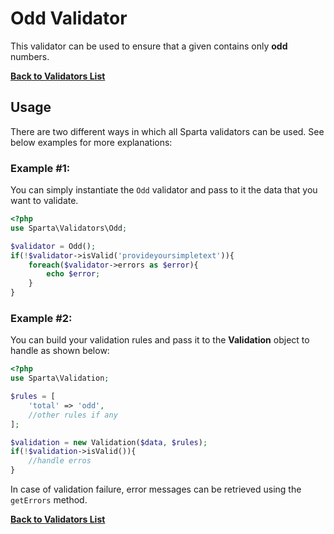 # Odd Validator 
This validator can be used to ensure that a given contains only __odd__ numbers.

[**Back to Validators List**](./reference.md#validators-list)

## Usage
There are two different ways in which all Sparta validators can be used. See below examples for more explanations:

### Example #1:
You can simply instantiate the `Odd` validator and pass to it the data that you want to validate. 

```php
<?php
use Sparta\Validators\Odd;

$validator = Odd();
if(!$validator->isValid('provideyoursimpletext')){
	foreach($validator->errors as $error){
		echo $error;
	}
}
```


### Example #2:
You can build your validation rules and pass it to the __Validation__ object to handle as shown below:

```php
<?php
use Sparta\Validation;

$rules = [
	'total' => 'odd',
	//other rules if any
];

$validation = new Validation($data, $rules);
if(!$validation->isValid()){
	//handle erros
}

```

In case of validation failure, error messages can be retrieved using the `getErrors` method.


[**Back to Validators List**](./reference.md#validators-list)
